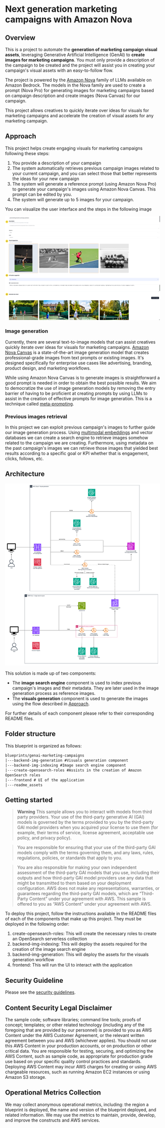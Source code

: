 # Next generation marketing campaigns with Amazon Nova 

## Overview

This is a project to automate the **generation of marketing campaign visual assets**, leveraging Generative Artificial Intelligence (GenAI) to **create images for marketing campaigns**. You must only provide a description of the campaign to be created and the project will assist you in creating your campaign's visual assets with an easy-to-follow flow.

The project is powered by the [Amazon Nova](https://aws.amazon.com/es/ai/generative-ai/nova/) family of LLMs available on Amazon Bedrock. The models in the Nova family are used to create a prompt (Nova Pro) for generating images for marketing campaigns based on campaign description and create images (Nova Canvas) for our campaign.

This project allows creatives to quickly iterate over ideas for visuals for marketing campaigns and accelerate the creation of visual assets for any marketing campaign.

## Approach

This project helps create engaging visuals for marketing campaigns following these steps:

1. You provide a description of your campaign
2. The system automatically retrieves previous campaign images related to your current campaign, and you can select those that better represents the ideas for your new campaign
3. The system will generate a reference prompt (using Amazon Nova Pro) to generate your campaign's images using Amazon Nova Canvas. This prompt can be edited by you.
4. The system will generate up to 5 images for your campaign.

You can visualize the user interface and the steps in the following image

![img_generation_flow](./readme_assets/marketing_campaigns_flow.png)

### Image generation

Currently, there are several text-to-image models that can assist creatives quickly iterate over ideas for visuals for marketing campaigns. [Amazon Nova Canvas](https://aws.amazon.com/es/ai/generative-ai/nova/creative/) is a state-of-the-art image generation model that creates professional-grade images from text prompts or existing images. It's designed specifically for enterprise use cases like advertising, branding, product design, and marketing workflows.

While using Amazon Nova Canvas is to generate images is straightforward a good prompt is needed in order to obtain the best possible results. We aim to democratize the use of image generation models by removing the entry barrier of having to be proficient at creating prompts by using LLMs to assist in the creation of effective prompts for image generation. This is a technique called [meta-prompting](https://cobusgreyling.medium.com/meta-prompting-a-practical-guide-to-optimising-prompts-automatically-c0a071f4b664).

### Previous images retrieval

In this project we can exploit previous campaign's images to further guide our image generation process. Using [multimodal embeddings](https://towardsdatascience.com/multimodal-embeddings-an-introduction-5dc36975966f/) and vector databases we can create a search engine to retrieve images somehow related to the campaign we are creating. Furthermore, using metadata on the past campaign's images we can retrieve those images that yielded best results according to a specific goal or KPI whether that is engagement, clicks, follows, etc.

## Architecture

![architecture](readme_assets/architecture_full.png)

This solution is made up of two components:

* The **image search engine** component is used to index previous campaign's images and their metadata. They are later used in the image generation process as reference images.
* The **visuals generation** component is used to generate the images using the flow described in [Approach](#approach).

For further details of each component please refer to their corresponding README files.

## Folder structure

This blueprint is organized as follows:

```
blueprints/genai-marketing-campaigns
|---backend-img-generation #Visuals generation component
|---backend-img-indexing #Image search engine component
|---create-opensearch-roles #Assists in the creation of Amazon OpenSearch roles 
|---frontend # UI of the application
|---readme_assets
```

## Getting started

> **Warning**
> This sample allows you to interact with models from third party providers. Your use of the third-party generative AI (GAI) models is governed by the terms provided to you by the third-party GAI model providers when you acquired your license to use them (for example, their terms of service, license agreement, acceptable use policy, and privacy policy).

> You are responsible for ensuring that your use of the third-party GAI models comply with the terms governing them, and any laws, rules, regulations, policies, or standards that apply to you.

> You are also responsible for making your own independent assessment of the third-party GAI models that you use, including their outputs and how third-party GAI model providers use any data that might be transmitted to them based on your deployment configuration. AWS does not make any representations, warranties, or guarantees regarding the third-party GAI models, which are “Third-Party Content” under your agreement with AWS. This sample is offered to you as “AWS Content” under your agreement with AWS.

To deploy this project, follow the instructions available in the README files of each of the components that make up this project. They must be deployed in the following order:

1. create-opensearch-roles: This will create the necessary roles to create an OpenSearch serverless collection
2. backend-img-indexing: This will deploy the assets required for the creation of the image search engine
3. backend-img-generation: This will deploy the assets for the visuals generation workflow
4. frontend: This will run the UI to interact with the application

## Security Guideline
Please see the [security guidelines](readme_assets/security.md#security).

## Content Security Legal Disclaimer
The sample code; software libraries; command line tools; proofs of concept; templates; or other related technology (including any of the foregoing that are provided by our personnel) is provided to you as AWS Content under the AWS Customer Agreement, or the relevant written agreement between you and AWS (whichever applies). You should not use this AWS Content in your production accounts, or on production or other critical data. You are responsible for testing, securing, and optimizing the AWS Content, such as sample code, as appropriate for production grade use based on your specific quality control practices and standards. Deploying AWS Content may incur AWS charges for creating or using AWS chargeable resources, such as running Amazon EC2 instances or using Amazon S3 storage.

## Operational Metrics Collection
We may collect anonymous operational metrics, including: the region a blueprint is deployed, the name and version of the blueprint deployed, and related information. We may use the metrics to maintain, provide, develop, and improve the constructs and AWS services.
